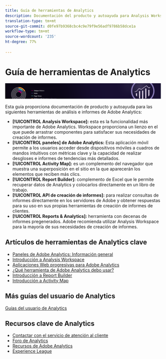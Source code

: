 ```yaml
---
title: Guía de herramientas de Analytics
description: Documentación del producto y autoayuda para Analysis Workspace, paneles de Adobe Analytics, Activity Map, Report Builder, API de Sistema de informes e Informes y análisis.
translation-type: tm+mt
source-git-commit: d0fe97b9368cbc4c9e79f9e56adf9786b58dce1a
workflow-type: tm+mt
source-wordcount: '235'
ht-degree: 77%

---
```



# Guía de herramientas de Analytics

![Banner](../../assets/doc_banner_analyze.png)

Esta guía proporciona documentación de producto y autoayuda para las siguientes herramientas de análisis e informes de Adobe Analytics:

* **[!UICONTROL Analysis Workspace]:** esta es la funcionalidad más importante de Adobe Analytics. Workspace proporciona un lienzo en el que puede arrastrar componentes para satisfacer sus necesidades de creación de informes.
* **[!UICONTROL paneles] de Adobe Analytics:** Esta aplicación móvil permite a los usuarios acceder desde dispositivos móviles a cuadros de mandos intuitivos con métricas clave y la capacidad de realizar desgloses e informes de tendencias más detallados.
* **[!UICONTROL Activity Map]:** es un complemento del navegador que muestra una superposición en el sitio en la que aparecerán los elementos que reciben más clics.
* **[!UICONTROL Report Builder]:** complemento de Excel que le permite recuperar datos de Analytics y colocarlos directamente en un libro de trabajo.
* **[!UICONTROL API de creación de informes]:** para realizar consultas de informes directamente en los servidores de Adobe y obtener respuestas para su uso en sus propias herramientas de creación de informes de clientes.
* **[!UICONTROL Reports &amp; Analytics]:** herramienta con decenas de informes pregenerados. Adobe recomienda utilizar Analysis Workspace para la mayoría de sus necesidades de creación de informes.

## Artículos de herramientas de Analytics clave

* [Paneles de Adobe Analytics: Información general](/help/analyze/mobile-app/home.md)
* [Introducción a Analysis Workspace](analysis-workspace/home.md)
* [Aplicaciones Web progresivas para Adobe Analytics](/help/analyze/pwa/pwa.md)
* [¿Qué herramienta de Adobe Analytics debo usar?](/help/admin/c-analytics-product-comparison/which-analytics-tool.md)
* [Introducción a Report Builder](report-builder/home.md)
* [Introducción a Activity Map](activity-map/activity-map.md)

## Más guías del usuario de Analytics

[Guías del usuario de Analytics](/help/landing/home.md)

## Recursos clave de Analytics

* [Contactar con el servicio de atención al cliente](https://helpx.adobe.com/es/contact/enterprise-support.ec.html)
* [Foro de Analytics](https://forums.adobe.com/community/experience-cloud/analytics-cloud/analytics)
* [Recursos de Adobe Analytics](https://forums.adobe.com/message/10660755)
* [Experience League](https://landing.adobe.com/experience-league/)
